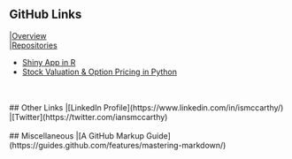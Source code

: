 ## GitHub Links
|[Overview](https://github.com/ismccarthy)
<br>
|[Repositories](https://github.com/ismccarthy?tab=repositories)
<br>
  - [Shiny App in R](https://github.com/ismccarthy/HorseRace_App)
  - [Stock Valuation & Option Pricing in Python](https://github.com/ismccarthy/StockValuation)
<br>
<br>
## Other Links
|[LinkedIn Profile](https://www.linkedin.com/in/ismccarthy/)
<br>
|[Twitter](https://twitter.com/iansmccarthy)
<br>
<br>
## Miscellaneous
|[A GitHub Markup Guide](https://guides.github.com/features/mastering-markdown/)
